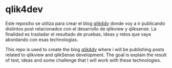 # qlik4dev


Este repositio se utiliza para crear el blog [qlik4dv](https://aguito.github/qlik4dev) donde voy a ir publicando distintos post relacionados con el desarrollo de qlikview y qliksense.
La finalidad es trasladar el resultado de pruebas, ideas y retos que vaya abordando con esas technologias.


This repo is used to create the blog [qlik4dv](https://aguito.github/qlik4dev) where i will be publishing posts related to qlikview and qlikSense development.
The goal is explain the result of test, ideas and some challenge that I will work with these technologies.

